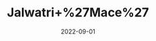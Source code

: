 ---
title: 'Jalwatri+%27Mace%27'
date: '2022-09-01' 
metatag: '' 
inventory: '0' 
draft: false 
# meta description 
shortDescripton: ''
description: 'Spices'
longdescription: ''
featured: True
# product Price
price: '80.0'
# Product Short Description
shortDescription: ''
productID: 'CA3DD95B-212A-ED11-9968-005056B3A416'
type: 'products'
category: 'Spices' 
thumnailproduct: 'https://aminsaddiquidawakhana.eralive.net/images/products/CA3DD95B-212A-ED11-9968-005056B3A4161.png' 
images:
  - image: 'images/products/CA3DD95B-212A-ED11-9968-005056B3A4161.png'  
Variants:
---